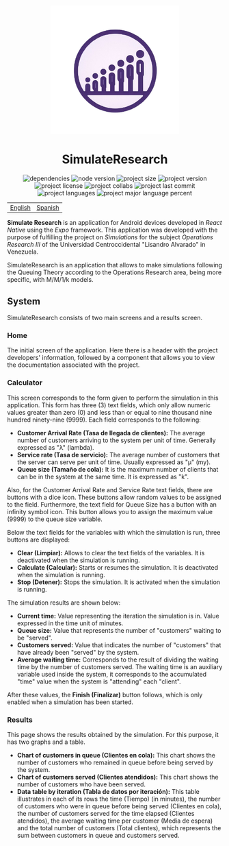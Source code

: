 <p align="center">
  <img src="./assets/images/icon.png" alt="SimulateResearch" width="300" height="300" />
</p>
<h1 align="center">
  SimulateResearch
</h1>

<div align="center">
  <img src="https://img.shields.io/depfu/dependencies/github/gustavoerivero/SimulateResearch" alt="dependencies" />
  <img src="https://img.shields.io/node/v/react-native" alt="node version" />
  <img src="https://img.shields.io/github/repo-size/gustavoerivero/SimulateResearch" alt="project size" />
  <img src="https://img.shields.io/github/package-json/v/gustavoerivero/SimulateResearch" alt="project version" />
  <img src="https://img.shields.io/github/license/gustavoerivero/SimulateResearch" alt="project license" />
  <img src="https://img.shields.io/github/contributors/gustavoerivero/SimulateResearch" alt="project collabs" />
  <img src="https://img.shields.io/github/last-commit/gustavoerivero/SimulateResearch" alt="project last commit" />
  <img src="https://img.shields.io/github/languages/count/gustavoerivero/SimulateResearch" alt="project languages" />
  <img src="https://img.shields.io/github/languages/top/gustavoerivero/SimulateResearch" alt="project major language percent" />
</div>

<div align="center">
  <table>
      <tr>
          <!-- Do not translate this table -->
          <td><a href="./README.md"> English </a></td>
          <td><a href="./README-ES.md"> Spanish </a></td>
      </tr>
  </table>
</div>

**Simulate Research** is an application for Android devices developed in *React Native* using the *Expo* framework. This application was developed with the purpose of fulfilling the project on *Simulations* for the subject *Operations Research III* of the Universidad Centroccidental "Lisandro Alvarado" in Venezuela.

SimulateResearch is an application that allows to make simulations following the Queuing Theory according to the Operations Research area, being more specific, with M/M/1/k models.

## System

SimulateResearch consists of two main screens and a results screen.

### Home

The initial screen of the application. Here there is a header with the project developers' information, followed by a component that allows you to view the documentation associated with the project.

### Calculator

This screen corresponds to the form given to perform the simulation in this application. This form has three (3) text fields, which only allow numeric values greater than zero (0) and less than or equal to nine thousand nine hundred ninety-nine (9999). Each field corresponds to the following:

* **Customer Arrival Rate (Tasa de llegada de clientes):** The average number of customers arriving to the system per unit of time. Generally expressed as "λ" (lambda).
* **Service rate (Tasa de servicio):** The average number of customers that the server can serve per unit of time. Usually expressed as "µ" (my).
* **Queue size (Tamaño de cola):** It is the maximum number of clients that can be in the system at the same time. It is expressed as "k".

Also, for the Customer Arrival Rate and Service Rate text fields, there are buttons with a dice icon. These buttons allow random values to be assigned to the field. Furthermore, the text field for Queue Size has a button with an infinity symbol icon. This button allows you to assign the maximum value (9999) to the queue size variable.

Below the text fields for the variables with which the simulation is run, three buttons are displayed:

* **Clear (Limpiar):** Allows to clear the text fields of the variables. It is deactivated when the simulation is running.
* **Calculate (Calcular):** Starts or resumes the simulation. It is deactivated when the simulation is running.
* **Stop (Detener):** Stops the simulation. It is activated when the simulation is running.

The simulation results are shown below:

* **Current time:** Value representing the iteration the simulation is in. Value expressed in the time unit of minutes.
* **Queue size:** Value that represents the number of "customers" waiting to be "served".
* **Customers served:** Value that indicates the number of "customers" that have already been "served" by the system.
* **Average waiting time:** Corresponds to the result of dividing the waiting time by the number of customers served. The waiting time is an auxiliary variable used inside the system, it corresponds to the accumulated "time" value when the system is "attending" each "client".

After these values, the **Finish (Finalizar)** button follows, which is only enabled when a simulation has been started.

### Results

This page shows the results obtained by the simulation. For this purpose, it has two graphs and a table.

* **Chart of customers in queue (Clientes en cola):** This chart shows the number of customers who remained in queue before being served by the system.
* **Chart of customers served (Clientes atendidos):** This chart shows the number of customers who have been served.
* **Data table by iteration (Tabla de datos por iteración):** This table illustrates in each of its rows the time (Tiempo) (in minutes), the number of customers who were in queue before being served (Clientes en cola), the number of customers served for the time elapsed (Clientes atendidos), the average waiting time per customer (Media de espera) and the total number of customers (Total clientes), which represents the sum between customers in queue and customers served.
